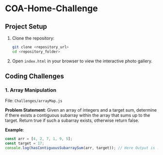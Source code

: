 # COA-Home-Challenge


## Project Setup

1. Clone the repository:
    ```sh
    git clone <repository_url>
    cd <repository_folder>
    ```

2. Open `index.html` in your browser to view the interactive photo gallery.

## Coding Challenges

### 1. Array Manipulation

File: `Challenges/arrayMap.js`

**Problem Statement**:
Given an array of integers and a target sum, determine if there exists a contiguous subarray within the array that sums up to the target. Return true if such a subarray exists, otherwise return false.

**Example**:
```javascript
const arr = [4, 2, 7, 1, 9, 5];
const target = 17;
console.log(hasContiguousSubarraySum(arr, target)); // Here Output is : true
